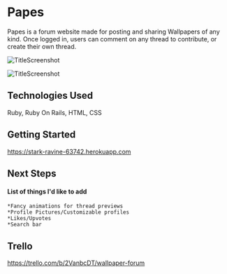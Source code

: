 # Papes
Papes is a forum website made for posting and sharing Wallpapers of any kind. Once logged in, users can comment on any thread to contribute, or create their own thread. 


![TitleScreenshot](https://i.imgur.com/RgIlJs8.png)

![TitleScreenshot](https://i.imgur.com/mKqBPT4.png)



## Technologies Used
Ruby, Ruby On Rails, HTML, CSS

## Getting Started
<https://stark-ravine-63742.herokuapp.com>

## Next Steps
#### List of things I'd like to add
	*Fancy animations for thread previews
	*Profile Pictures/Customizable profiles
	*Likes/Upvotes
	*Search bar

## Trello
<https://trello.com/b/2VanbcDT/wallpaper-forum>
